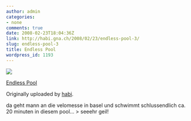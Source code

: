 ```yaml
---
author: admin
categories:
- none
comments: true
date: 2008-02-23T18:04:36Z
link: http://habi.gna.ch/2008/02/23/endless-pool-3/
slug: endless-pool-3
title: Endless Pool
wordpress_id: 1193
---
```


[![](http://farm4.static.flickr.com/3087/2285232853_6ef27d8d63_m.jpg)](http://www.flickr.com/photos/habi/2285232853/)
   

 
  [Endless Pool](http://www.flickr.com/photos/habi/2285232853/)
    

  Originally uploaded by [habi](http://www.flickr.com/people/habi/).
 



da geht mann an die velomesse in basel und schwimmt schlussendlich ca. 20 minuten in diesem pool... > seeehr geil!
  

